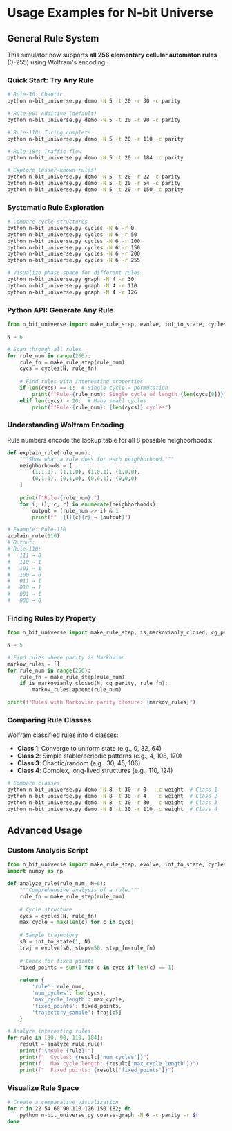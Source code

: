 # Usage Examples for N-bit Universe

## General Rule System

This simulator now supports **all 256 elementary cellular automaton rules** (0-255) using Wolfram's encoding.

### Quick Start: Try Any Rule

```bash
# Rule-30: Chaotic
python n-bit_universe.py demo -N 5 -t 20 -r 30 -c parity

# Rule-90: Additive (default)
python n-bit_universe.py demo -N 5 -t 20 -r 90 -c parity

# Rule-110: Turing complete
python n-bit_universe.py demo -N 5 -t 20 -r 110 -c parity

# Rule-184: Traffic flow
python n-bit_universe.py demo -N 5 -t 20 -r 184 -c parity

# Explore lesser-known rules!
python n-bit_universe.py demo -N 5 -t 20 -r 22 -c parity
python n-bit_universe.py demo -N 5 -t 20 -r 54 -c parity
python n-bit_universe.py demo -N 5 -t 20 -r 150 -c parity
```

### Systematic Rule Exploration

```bash
# Compare cycle structures
python n-bit_universe.py cycles -N 6 -r 0
python n-bit_universe.py cycles -N 6 -r 50
python n-bit_universe.py cycles -N 6 -r 100
python n-bit_universe.py cycles -N 6 -r 150
python n-bit_universe.py cycles -N 6 -r 200
python n-bit_universe.py cycles -N 6 -r 255

# Visualize phase space for different rules
python n-bit_universe.py graph -N 4 -r 30
python n-bit_universe.py graph -N 4 -r 110
python n-bit_universe.py graph -N 4 -r 126
```

### Python API: Generate Any Rule

```python
from n_bit_universe import make_rule_step, evolve, int_to_state, cycles

N = 6

# Scan through all rules
for rule_num in range(256):
    rule_fn = make_rule_step(rule_num)
    cycs = cycles(N, rule_fn)
    
    # Find rules with interesting properties
    if len(cycs) == 1:  # Single cycle = permutation
        print(f"Rule-{rule_num}: Single cycle of length {len(cycs[0])}")
    elif len(cycs) > 20:  # Many small cycles
        print(f"Rule-{rule_num}: {len(cycs)} cycles")
```

### Understanding Wolfram Encoding

Rule numbers encode the lookup table for all 8 possible neighborhoods:

```python
def explain_rule(rule_num):
    """Show what a rule does for each neighborhood."""
    neighborhoods = [
        (1,1,1), (1,1,0), (1,0,1), (1,0,0),
        (0,1,1), (0,1,0), (0,0,1), (0,0,0)
    ]
    
    print(f"Rule-{rule_num}:")
    for i, (l, c, r) in enumerate(neighborhoods):
        output = (rule_num >> i) & 1
        print(f"  {l}{c}{r} → {output}")

# Example: Rule-110
explain_rule(110)
# Output:
# Rule-110:
#   111 → 0
#   110 → 1
#   101 → 1
#   100 → 0
#   011 → 1
#   010 → 1
#   001 → 1
#   000 → 0
```

### Finding Rules by Property

```python
from n_bit_universe import make_rule_step, is_markovianly_closed, cg_parity

N = 5

# Find rules where parity is Markovian
markov_rules = []
for rule_num in range(256):
    rule_fn = make_rule_step(rule_num)
    if is_markovianly_closed(N, cg_parity, rule_fn):
        markov_rules.append(rule_num)

print(f"Rules with Markovian parity closure: {markov_rules}")
```

### Comparing Rule Classes

Wolfram classified rules into 4 classes:

- **Class 1**: Converge to uniform state (e.g., 0, 32, 64)
- **Class 2**: Simple stable/periodic patterns (e.g., 4, 108, 170)
- **Class 3**: Chaotic/random (e.g., 30, 45, 106)
- **Class 4**: Complex, long-lived structures (e.g., 110, 124)

```bash
# Compare classes
python n-bit_universe.py demo -N 8 -t 30 -r 0   -c weight  # Class 1
python n-bit_universe.py demo -N 8 -t 30 -r 4   -c weight  # Class 2
python n-bit_universe.py demo -N 8 -t 30 -r 30  -c weight  # Class 3
python n-bit_universe.py demo -N 8 -t 30 -r 110 -c weight  # Class 4
```

## Advanced Usage

### Custom Analysis Script

```python
from n_bit_universe import make_rule_step, evolve, int_to_state, cycles
import numpy as np

def analyze_rule(rule_num, N=6):
    """Comprehensive analysis of a rule."""
    rule_fn = make_rule_step(rule_num)
    
    # Cycle structure
    cycs = cycles(N, rule_fn)
    max_cycle = max(len(c) for c in cycs)
    
    # Sample trajectory
    s0 = int_to_state(1, N)
    traj = evolve(s0, steps=50, step_fn=rule_fn)
    
    # Check for fixed points
    fixed_points = sum(1 for c in cycs if len(c) == 1)
    
    return {
        'rule': rule_num,
        'num_cycles': len(cycs),
        'max_cycle_length': max_cycle,
        'fixed_points': fixed_points,
        'trajectory_sample': traj[:5]
    }

# Analyze interesting rules
for rule in [30, 90, 110, 184]:
    result = analyze_rule(rule)
    print(f"\nRule-{rule}:")
    print(f"  Cycles: {result['num_cycles']}")
    print(f"  Max cycle length: {result['max_cycle_length']}")
    print(f"  Fixed points: {result['fixed_points']}")
```

### Visualize Rule Space

```bash
# Create a comparative visualization
for r in 22 54 60 90 110 126 150 182; do
    python n-bit_universe.py coarse-graph -N 6 -c parity -r $r
done
```
